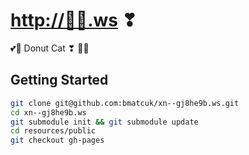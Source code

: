 # [http://🍩😻.ws][1] ❣
💕💖 Donut Cat ❣ 💖💕

## Getting Started
```bash
git clone git@github.com:bmatcuk/xn--gj8he9b.ws.git
cd xn--gj8he9b.ws
git submodule init && git submodule update
cd resources/public
git checkout gh-pages
```

[1]: http://🍩😻.ws
